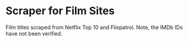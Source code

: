 # Scraper for Film Sites

Film titles scraped from Netflix Top 10 and Flixpatrol. Note, the IMDb IDs have not been verified.
